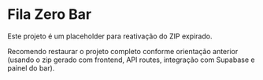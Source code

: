 # Fila Zero Bar

Este projeto é um placeholder para reativação do ZIP expirado.

Recomendo restaurar o projeto completo conforme orientação anterior (usando o zip gerado com frontend, API routes, integração com Supabase e painel do bar).
